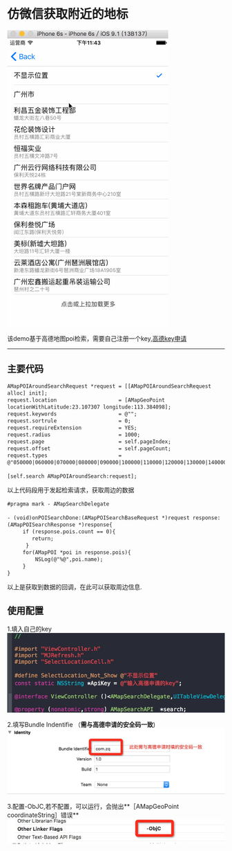 # 仿微信获取附近的地标
![enter image description here](https://raw.githubusercontent.com/CorzFree/WeChatNearbyLocationDemo/master/selectLocation.gif)

该demo基于高德地图poi检索，需要自己注册一个key,[高德key申请](http://lbs.amap.com/console/key)


----------

主要代码
--

    
    AMapPOIAroundSearchRequest *request = [[AMapPOIAroundSearchRequest alloc] init];
    request.location                    = [AMapGeoPoint locationWithLatitude:23.107307 longitude:113.384098];
    request.keywords                    = @"";
    request.sortrule                    = 0;
    request.requireExtension            = YES;
    request.radius                      = 1000;
    request.page                        = self.pageIndex;
    request.offset                      = self.pageCount;
    request.types                       = @"050000|060000|070000|080000|090000|100000|110000|120000|130000|140000|150000|160000|170000";
    
    [self.search AMapPOIAroundSearch:request];
  
 以上代码段用于发起检索请求，获取周边的数据

   

    #pragma mark - AMapSearchDelegate
  
    - (void)onPOISearchDone:(AMapPOISearchBaseRequest *)request response:(AMapPOISearchResponse *)response{
	     if (response.pois.count == 0){
	        return;
		  }
	     for(AMapPOI *poi in response.pois){
		     NSLog(@"%@",poi.name);
		 }
	}


以上是获取到数据的回调，在此可以获取周边信息.


使用配置
----
1.填入自己的key
![enter image description here](https://github.com/CorzFree/WeChatNearbyLocationDemo/blob/master/use.png?raw=true)

2.填写Bundle Indentifie （**需与高德申请的安全码一致**)
![enter image description here](https://github.com/CorzFree/WeChatNearbyLocationDemo/blob/master/info.png?raw=true)

3.配置-ObJC,若不配置，可以运行，会抛出**［AMapGeoPoint coordinateString］错误**
![enter image description here](https://github.com/CorzFree/WeChatNearbyLocationDemo/blob/master/config.png?raw=true)
